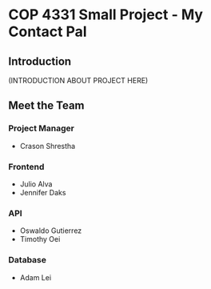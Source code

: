 # COP 4331 Small Project - My Contact Pal

## Introduction

(INTRODUCTION ABOUT PROJECT HERE)

## Meet the Team

### Project Manager
* Crason Shrestha

### Frontend
* Julio Alva
* Jennifer Daks

### API
* Oswaldo Gutierrez
* Timothy Oei

### Database
* Adam Lei
